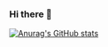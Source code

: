 ### Hi there 👋

[![Anurag's GitHub stats](https://github-readme-stats.vercel.app/api?username=JunChong833)](https://github.com/anuraghazra/github-readme-stats)

<!--
**JunChong833/JunChong833** is a ✨ _special_ ✨ repository because its `README.md` (this file) appears on your GitHub profile.

Here are some ideas to get you started:

- 🔭 I’m currently working on ...
- 🌱 I’m currently learning ...
- 👯 I’m looking to collaborate on ...
- 🤔 I’m looking for help with ...
- 💬 Ask me about ...
- 📫 How to reach me: ...
- 😄 Pronouns: ...
- ⚡ Fun fact: ...
-->

